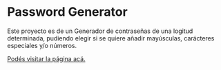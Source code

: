 # Password Generator

Este proyecto es de un Generador de contraseñas de una logitud determinada, pudiendo elegir si se quiere añadir mayúsculas, carácteres especiales y/o números.

[Podés visitar la página acá.](https://romanlupiano.github.ioPassword-Generator/)